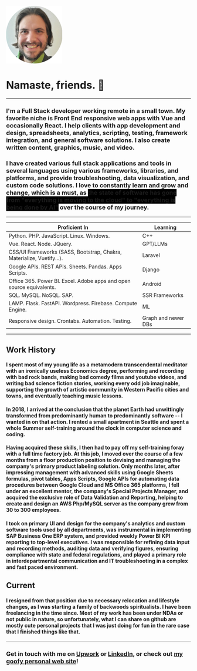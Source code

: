 ![avatar image adam](adamavatarcircle.png)
# Namaste, friends. 🙏

---

### I'm a Full Stack developer working remote in a small town. My favorite niche is Front End responsive web apps with Vue and occasionally React. I help clients with app development and design, spreadsheets, analytics, scripting, testing, framework integration, and general software solutions. I also create written content, graphics, music, and video.

### I have created various full stack applications and tools in several languages using various frameworks, libraries, and platforms, and provide troubleshooting, data visualization, and custom code solutions. I love to constantly learn and grow and change, which is a must, as <span style="background-color: black;">the state of software has gone from "everything is moving to the cloud" to "everything is being done by AI"</span> over the course of my journey.

---

| Proficient In | Learning |
| ------------- | ------------- |
| Python. PHP. JavaScript. Linux. Windows. | C++ |
| Vue. React. Node. JQuery. | GPT/LLMs |
| CSS/UI Frameworks (SASS, Bootstrap, Chakra, Materialize, Vuetify...). | Laravel |
| Google APIs. REST APIs. Sheets. Pandas. Apps Scripts. | Django |
| Office 365. Power BI. Excel. Adobe apps and open source equivalents. | Android |
| SQL. MySQL. NoSQL. SAP. | SSR Frameworks |
| LAMP. Flask. FastAPI. Wordpress. Firebase. Compute Engine. | ML |
| Responsive design. Crontabs. Automation. Testing. | Graph and newer DBs |

---

## Work History

#### I spent most of my young life as a metamodern transcendental meditator with an ironically useless Economics degree, performing and recording with bad rock bands, making bad comedy films and youtube videos, and writing bad science fiction stories, working every odd job imaginable, supporting the growth of artistic community in Western Pacific cities and towns, and eventually teaching music lessons.

#### In 2018, I arrived at the conclusion that the planet Earth had unwittingly transformed from predominantly human to predominantly software -- I wanted in on that action. I rented a small apartment in Seattle and spent a whole Summer self-training around the clock in computer science and coding.

#### Having acquired these skills, I then had to pay off my self-training foray with a full time factory job. At this job, I moved over the course of a few months from a floor production position to devising and managing the company's primary product labeling solution. Only months later, after impressing management with advanced skills using Google Sheets formulas, pivot tables, Apps Scripts, Google APIs for automating data procedures between Google Cloud and MS Office 365 platforms, I fell under an excellent mentor, the company's Special Projects Manager, and acquired the exclusive role of Data Validation and Reporting, helping to create and design an AWS Php/MySQL server as the company grew from 30 to 300 employees. 

#### I took on primary UI and design for the company's analytics and custom software tools used by all departments, was instrumental in implementing SAP Business One ERP system, and provided weekly Power BI KPI reporting to top-level executives. I was responsible for refining data input and recording methods, auditing data and verifying figures, ensuring compliance with state and federal regulations, and played a primary role in interdepartmental communication and IT troubleshooting in a complex and fast paced environment.

## Current

#### I resigned from that position due to necessary relocation and lifestyle changes, as I was starting a family of backwoods spiritualists. I have been freelancing in the time since. Most of my work has been under NDAs or not public in nature, so unfortunately, what I can share on github are mostly cute personal projects that I was just doing for fun in the rare case that I finished things like that.

--- 

### **Get in touch with me on [Upwork](https://www.upwork.com/freelancers/~01527a09cdcfd75500) or [LinkedIn](https://www.linkedin.com/in/adam-loewen-3218ab48/), or check out [my goofy personal web site](https://steinunlimited.com/)!**
